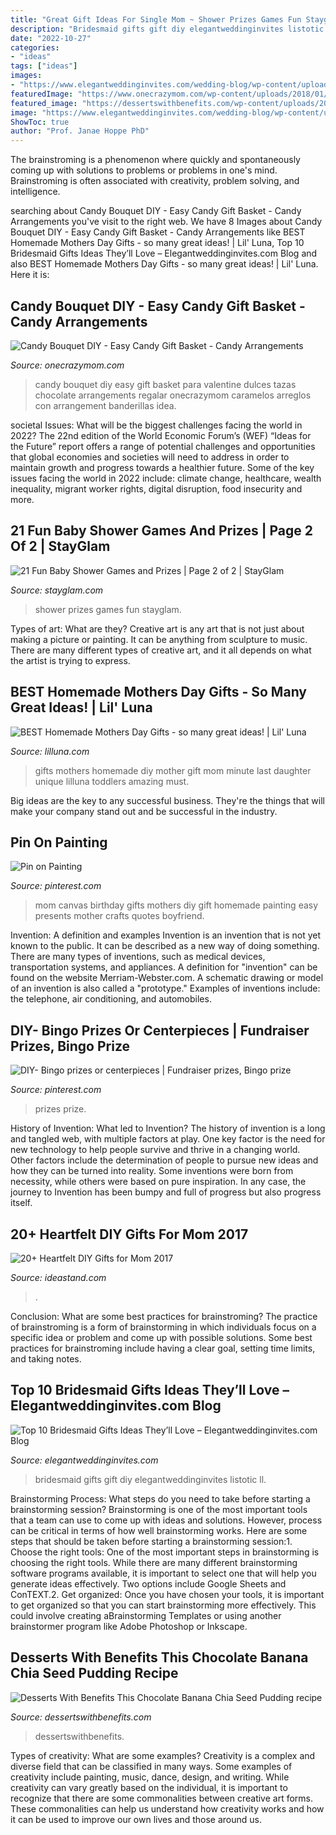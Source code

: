 ```yaml
---
title: "Great Gift Ideas For Single Mom ~ Shower Prizes Games Fun Stayglam"
description: "Bridesmaid gifts gift diy elegantweddinginvites listotic ll"
date: "2022-10-27"
categories:
- "ideas"
tags: ["ideas"]
images:
- "https://www.elegantweddinginvites.com/wedding-blog/wp-content/uploads/2015/07/DIY-spa-and-pampering-bridesmaid-gift-packages.jpg"
featuredImage: "https://www.onecrazymom.com/wp-content/uploads/2018/01/how-to-make-a-candy-bouquet.jpg"
featured_image: "https://dessertswithbenefits.com/wp-content/uploads/2018/05/Healthy-Chocolate-Banana-Chia-Seed-Pudding1-768x1152.jpg"
image: "https://www.elegantweddinginvites.com/wedding-blog/wp-content/uploads/2015/07/DIY-spa-and-pampering-bridesmaid-gift-packages.jpg"
ShowToc: true
author: "Prof. Janae Hoppe PhD"
---
```



The brainstroming is a phenomenon where quickly and spontaneously coming up with solutions to problems or problems in one's mind. Brainstroming is often associated with creativity, problem solving, and intelligence.

	

		
searching about Candy Bouquet DIY - Easy Candy Gift Basket - Candy Arrangements you've visit to the right web. We have 8 Images about Candy Bouquet DIY - Easy Candy Gift Basket - Candy Arrangements like BEST Homemade Mothers Day Gifts - so many great ideas! | Lil&#039; Luna, Top 10 Bridesmaid Gifts Ideas They’ll Love – Elegantweddinginvites.com Blog and also BEST Homemade Mothers Day Gifts - so many great ideas! | Lil&#039; Luna. Here it is:
		
    
## Candy Bouquet DIY - Easy Candy Gift Basket - Candy Arrangements

<img loading=lazy src="https://www.onecrazymom.com/wp-content/uploads/2018/01/how-to-make-a-candy-bouquet.jpg" onerror="this.onerror=null;this.src='https://tse1.mm.bing.net/th?id=OIP.RUhSSyWx3NYREFPaMjWeVQHaLH&amp;pid=15.1';" alt="Candy Bouquet DIY - Easy Candy Gift Basket - Candy Arrangements">

_Source: onecrazymom.com_

>candy bouquet diy easy gift basket para valentine dulces tazas chocolate arrangements regalar onecrazymom caramelos arreglos con arrangement banderillas idea. 

	

societal Issues: What will be the biggest challenges facing the world in 2022?
The 22nd edition of the World Economic Forum’s (WEF) “Ideas for the Future” report offers a range of potential challenges and opportunities that global economies and societies will need to address in order to maintain growth and progress towards a healthier future. Some of the key issues facing the world in 2022 include: climate change, healthcare, wealth inequality, migrant worker rights, digital disruption, food insecurity and more.

    
## 21 Fun Baby Shower Games And Prizes | Page 2 Of 2 | StayGlam

<img loading=lazy src="https://stayglam.com/wp-content/uploads/2017/05/Untitled-design-15.jpg" onerror="this.onerror=null;this.src='https://tse3.mm.bing.net/th?id=OIP.Q232CRpu5SRj6kUt0Pj0EQHaEf&amp;pid=15.1';" alt="21 Fun Baby Shower Games and Prizes | Page 2 of 2 | StayGlam">

_Source: stayglam.com_

>shower prizes games fun stayglam. 

	

Types of art: What are they?
Creative art is any art that is not just about making a picture or painting. It can be anything from sculpture to music. There are many different types of creative art, and it all depends on what the artist is trying to express.

    
## BEST Homemade Mothers Day Gifts - So Many Great Ideas! | Lil&#039; Luna

<img loading=lazy src="https://lilluna.com/wp-content/uploads/2014/04/homemade-mothers-day-gifts-collage.jpg" onerror="this.onerror=null;this.src='https://tse3.mm.bing.net/th?id=OIP.rB4Y2sKK5dPE3jhwOjCOPgHaN4&amp;pid=15.1';" alt="BEST Homemade Mothers Day Gifts - so many great ideas! | Lil&#039; Luna">

_Source: lilluna.com_

>gifts mothers homemade diy mother gift mom minute last daughter unique lilluna toddlers amazing must. 

	

Big ideas are the key to any successful business. They're the things that will make your company stand out and be successful in the industry.

    
## Pin On Painting

<img loading=lazy src="https://i.pinimg.com/736x/b6/ec/57/b6ec573c37252e66f0215d4d8b1dcbc5--mom-canvas-ideas-mom-canvas-quotes.jpg" onerror="this.onerror=null;this.src='https://tse2.mm.bing.net/th?id=OIP.xEXKmxhzJ2PULmIj6WaS8gHaNL&amp;pid=15.1';" alt="Pin on Painting">

_Source: pinterest.com_

>mom canvas birthday gifts mothers diy gift homemade painting easy presents mother crafts quotes boyfriend. 

	

Invention: A definition and examples
Invention is an invention that is not yet known to the public. It can be described as a new way of doing something. There are many types of inventions, such as medical devices, transportation systems, and appliances. 
A definition for "invention" can be found on the website Merriam-Webster.com. A schematic drawing or model of an invention is also called a "prototype." 
Examples of inventions include: the telephone, air conditioning, and automobiles.

    
## DIY- Bingo Prizes Or Centerpieces | Fundraiser Prizes, Bingo Prize

<img loading=lazy src="https://i.pinimg.com/736x/74/2e/a8/742ea8a42b4d118ce3de1949fad15f0a.jpg" onerror="this.onerror=null;this.src='https://tse3.mm.bing.net/th?id=OIP.suNbO3PUjZ85Q12lofP1uQHaJ3&amp;pid=15.1';" alt="DIY- Bingo prizes or centerpieces | Fundraiser prizes, Bingo prize">

_Source: pinterest.com_

>prizes prize. 

	

History of Invention: What led to Invention?
The history of invention is a long and tangled web, with multiple factors at play. One key factor is the need for new technology to help people survive and thrive in a changing world. Other factors include the determination of people to pursue new ideas and how they can be turned into reality. Some inventions were born from necessity, while others were based on pure inspiration. In any case, the journey to Invention has been bumpy and full of progress but also progress itself.

    
## 20+ Heartfelt DIY Gifts For Mom 2017

<img loading=lazy src="https://ideastand.com/wp-content/uploads/2016/11/heartfelt-diy-gifts-for-mom/5-heartfelt-diy-gifts-for-mom.jpg" onerror="this.onerror=null;this.src='https://tse1.mm.bing.net/th?id=OIP.1RDouPKDDsWJ15JA-gPvtAHaSK&amp;pid=15.1';" alt="20+ Heartfelt DIY Gifts for Mom 2017">

_Source: ideastand.com_

>. 

	

Conclusion: What are some best practices for brainstroming?
The practice of brainstroming is a form of brainstorming in which individuals focus on a specific idea or problem and come up with possible solutions. Some best practices for brainstroming include having a clear goal, setting time limits, and taking notes.

    
## Top 10 Bridesmaid Gifts Ideas They’ll Love – Elegantweddinginvites.com Blog

<img loading=lazy src="https://www.elegantweddinginvites.com/wedding-blog/wp-content/uploads/2015/07/DIY-spa-and-pampering-bridesmaid-gift-packages.jpg" onerror="this.onerror=null;this.src='https://tse2.mm.bing.net/th?id=OIP.zsIvkl91hcZK_WTGYVCHIAHaLS&amp;pid=15.1';" alt="Top 10 Bridesmaid Gifts Ideas They’ll Love – Elegantweddinginvites.com Blog">

_Source: elegantweddinginvites.com_

>bridesmaid gifts gift diy elegantweddinginvites listotic ll. 

	

Brainstorming Process: What steps do you need to take before starting a brainstorming session?
Brainstorming is one of the most important tools that a team can use to come up with ideas and solutions. However, process can be critical in terms of how well brainstorming works. Here are some steps that should be taken before starting a brainstorming session:1. Choose the right tools: One of the most important steps in brainstorming is choosing the right tools. While there are many different brainstorming software programs available, it is important to select one that will help you generate ideas effectively. Two options include Google Sheets and ConTEXT.2. Get organized: Once you have chosen your tools, it is important to get organized so that you can start brainstorming more effectively. This could involve creating aBrainstorming Templates or using another brainstormer program like Adobe Photoshop or Inkscape.
    
## Desserts With Benefits This Chocolate Banana Chia Seed Pudding Recipe

<img loading=lazy src="https://dessertswithbenefits.com/wp-content/uploads/2018/05/Healthy-Chocolate-Banana-Chia-Seed-Pudding1-768x1152.jpg" onerror="this.onerror=null;this.src='https://tse3.mm.bing.net/th?id=OIP.a9qbCj6hP-fY2_xMKX7lngHaLH&amp;pid=15.1';" alt="Desserts With Benefits This Chocolate Banana Chia Seed Pudding recipe">

_Source: dessertswithbenefits.com_

>dessertswithbenefits. 

	

Types of creativity: What are some examples?
Creativity is a complex and diverse field that can be classified in many ways. Some examples of creativity include painting, music, dance, design, and writing. While creativity can vary greatly based on the individual, it is important to recognize that there are some commonalities between creative art forms. These commonalities can help us understand how creativity works and how it can be used to improve our own lives and those around us.


